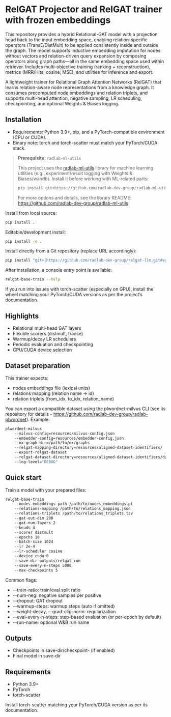 # RelGAT Projector and RelGAT trainer with frozen embeddings
This repository provides a hybrid Relational-GAT model with a projection head back to the input embedding space, 
enabling relation-specific operators (TransE/DistMult) to be applied consistently inside and outside the graph. 
The model supports inductive embedding imputation for nodes without vectors and relation-driven query expansion 
by composing operators along graph paths—all in the same embedding space used within retriever. 
Includes multi-objective training (ranking + reconstruction), metrics (MRR/Hits, cosine, MSE), and utilities for inference and export.


A lightweight trainer for Relational Graph Attention Networks (RelGAT) that learns 
relation-aware node representations from a knowledge graph. It consumes precomputed 
node embeddings and relation triplets, and supports multi-head attention, 
negative sampling, LR scheduling, checkpointing, and optional Weights & Biases logging.

## Installation
- Requirements: Python 3.9+, pip, and a PyTorch-compatible environment (CPU or CUDA).
- Binary note: torch and torch-scatter must match your PyTorch/CUDA stack.

> **Prerequisite**: `radlab-ml-utils`
>
> This project uses the 
> [radlab-ml-utils](https://github.com/radlab-dev-group/radlab-ml-utils) 
> library for machine learning utilities 
> (e.g., experiment/result logging with Weights & Biases/wandb).
> Install it before working with ML-related parts:
>
> ```bash
> pip install git+https://github.com/radlab-dev-group/radlab-ml-utils.git
> ```
>
> For more options and details, see the library README: 
> https://github.com/radlab-dev-group/radlab-ml-utils

Install from local source:
```bash 
pip install .
```

Editable/development install:
```bash
pip install -e .
````

Install directly from a Git repository (replace URL accordingly):
```bash
pip install "git+[https://github.com/radlab-dev-group/relgat-llm.git#egg=relgat-llm](https://github.com/radlab-dev-group/relgat-llm.git#egg=relgat-llm)"
````

After installation, a console entry point is available:
```bash
relgat-base-train --help
```

If you run into issues with torch-scatter (especially on GPU), install the 
wheel matching your PyTorch/CUDA versions as per the project’s documentation.


## Highlights
- Relational multi-head GAT layers
- Flexible scorers (distmult, transe)
- Warmup/decay LR schedulers
- Periodic evaluation and checkpointing
- CPU/CUDA device selection

## Dataset preparation
This trainer expects:
- nodes embeddings file (lexical units)
- relations mapping (relation name → id)
- relation triplets (from_idx, to_idx, relation_name)

You can export a compatible dataset using the plwordnet-milvus CLI
(see its repository for details - 
https://github.com/radlab-dev-group/radlab-plwordnet).
Example:

````bash
plwordnet-milvus
    --milvus-config=resources/milvus-config.json
    --embedder-config=resources/embedder-config.json
    --nx-graph-dir=/path/to/nx/graphs
    --relgat-mapping-directory=resources/aligned-dataset-identifiers/
    --export-relgat-dataset
    --relgat-dataset-directory=resources/aligned-dataset-identifiers/dataset
    --log-level="DEBUG"
````

## Quick start
Train a model with your prepared files:

```bash
relgat-base-train
    --nodes-embeddings-path /path/to/nodes_embeddings.pt
    --relations-mapping /path/to/relations_mapping.json
    --relations-triplets /path/to/relations_triplets.tsv
    --gat-out-dim 200
    --gat-num-layers 2
    --heads 4
    --scorer distmult
    --epochs 10
    --batch-size 1024
    --lr 2e-4
    --lr-scheduler cosine
    --device cuda:0
    --save-dir outputs/relgat_run
    --save-every-n-steps 5000
    --max-checkpoints 5
```

Common flags:
- --train-ratio: train/eval split ratio
- --num-neg: negative samples per positive
- --dropout: GAT dropout
- --warmup-steps: warmup steps (auto if omitted)
- --weight-decay, --grad-clip-norm: regularization
- --eval-every-n-steps: step-based evaluation (or per-epoch by default)
- --run-name: optional W&B run name

## Outputs
- Checkpoints in save-dir/checkpoint-<step> (if enabled)
- Final model in save-dir

## Requirements
- Python 3.9+
- PyTorch
- torch-scatter

Install torch-scatter matching your PyTorch/CUDA version as per its documentation.
